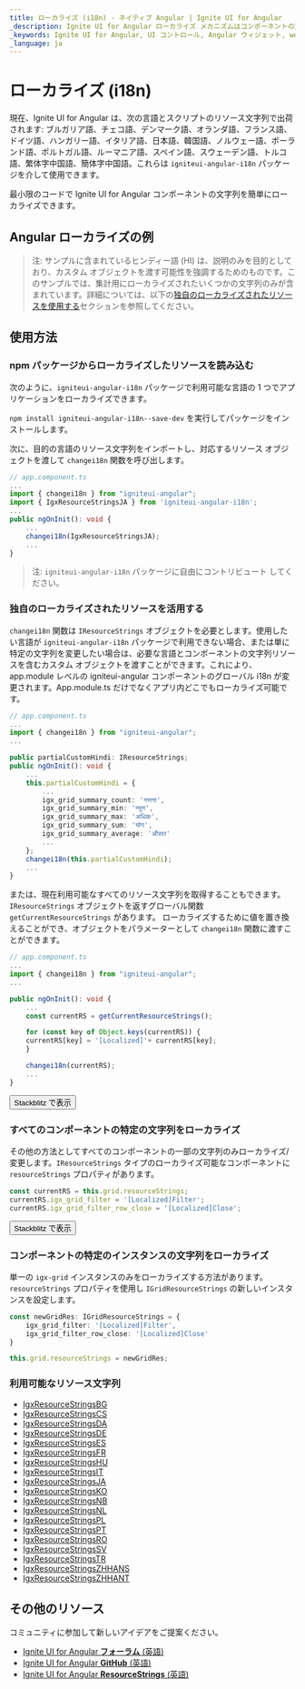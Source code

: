 ```yaml
---
title: ローカライズ (i18n) - ネイティブ Angular | Ignite UI for Angular
_description: Ignite UI for Angular ローカライズ メカニズムはコンポーネントの文字列をローカライズ/変更する機能をサポートします。
_keywords: Ignite UI for Angular, UI コントロール, Angular ウィジェット, web ウィジェット, UI ウィジェット, Angular, ネイティブ Angular コンポーネント スイート, ネイティブ Angular コントロール, ネイティブ Angular コンポーネント ライブラリ、ネイティブ Angular コンポーネント
_language: ja
---
```


# ローカライズ (i18n)

現在、Ignite UI for Angular は、次の言語とスクリプトのリソース文字列で出荷されます: ブルガリア語、チェコ語、デンマーク語、オランダ語、フランス語、ドイツ語、ハンガリー語、イタリア語、日本語、韓国語、ノルウェー語、ポーランド語、ポルトガル語、ルーマニア語、スペイン語、スウェーデン語、トルコ語、繁体字中国語、簡体字中国語。これらは `igniteui-angular-i18n` パッケージを介して使用できます。

最小限のコードで Ignite UI for Angular コンポーネントの文字列を簡単にローカライズできます。

## Angular ローカライズの例

<code-view style="height:800px" 
           data-demos-base-url="{environment:demosBaseUrl}" 
           iframe-src="{environment:demosBaseUrl}/services/localization-all-resources" 
           alt="Angular ローカライズの例">
</code-view>

>注: サンプルに含まれているヒンディー語 (HI) は、説明のみを目的としており、カスタム オブジェクトを渡す可能性を強調するためのものです。このサンプルでは、集計用にローカライズされたいくつかの文字列のみが含まれています。詳細については、以下の[独自のローカライズされたリソースを使用する](#独自のローカライズされたリソースを活用する)セクションを参照してください。

## 使用方法

### npm パッケージからローカライズしたリソースを読み込む

次のように、`igniteui-angular-i18n` パッケージで利用可能な言語の 1 つでアプリケーションをローカライズできます。

`npm install igniteui-angular-i18n--save-dev` を実行してパッケージをインストールします。

次に、目的の言語のリソース文字列をインポートし、対応するリソース オブジェクトを渡して `changei18n` 関数を呼び出します。

```typescript
// app.component.ts
...
import { changei18n } from "igniteui-angular";
import { IgxResourceStringsJA } from 'igniteui-angular-i18n';
...
public ngOnInit(): void {
    ...
    changei18n(IgxResourceStringsJA);
    ...
}
```

>注: `igniteui-angular-i18n` パッケージに自由にコントリビュート してください。

### 独自のローカライズされたリソースを活用する
`changei18n` 関数は `IResourceStrings` オブジェクトを必要とします。使用したい言語が `igniteui-angular-i18n` パッケージで利用できない場合、または単に特定の文字列を変更したい場合は、必要な言語とコンポーネントの文字列リソースを含むカスタム オブジェクトを渡すことができます。これにより、app.module レベルの igniteui-angular コンポーネントのグローバル i18n が変更されます。App.module.ts だけでなくアプリ内どこでもローカライズ可能です。

```typescript
// app.component.ts
...
import { changei18n } from "igniteui-angular";
...

public partialCustomHindi: IResourceStrings;
public ngOnInit(): void {
    ...
    this.partialCustomHindi = {
        ...
        igx_grid_summary_count: 'गणना',
        igx_grid_summary_min: 'न्यून',
        igx_grid_summary_max: 'अधिक',
        igx_grid_summary_sum: 'योग',
        igx_grid_summary_average: 'औसत'
        ...
    };
    changei18n(this.partialCustomHindi);
    ...
}
```

または、現在利用可能なすべてのリソース文字列を取得することもできます。`IResourceStrings` オブジェクトを返すグローバル関数 `getCurrentResourceStrings` があります。
ローカライズするために値を置き換えることができ、オブジェクトをパラメーターとして `changei18n` 関数に渡すことができます。

```typescript
// app.component.ts
...
import { changei18n } from "igniteui-angular";
...

public ngOnInit(): void {
    ...
    const currentRS = getCurrentResourceStrings();

    for (const key of Object.keys(currentRS)) {
    currentRS[key] = '[Localized]'+ currentRS[key];
    }

    changei18n(currentRS);
    ...
}
```
<div>
<button data-localize="stackblitz" class="stackblitz-btn" data-sample-src="{environment:demosBaseUrl}/services/localization-sample-2"
    data-demos-base-url="{environment:demosBaseUrl}">Stackblitz で表示
</button>
</div>

### すべてのコンポーネントの特定の文字列をローカライズ

その他の方法としてすべてのコンポーネントの一部の文字列のみローカライズ/変更します。`IResourceStrings` タイプのローカライズ可能なコンポーネントに `resourceStrings` プロパティがあります。

```typescript
const currentRS = this.grid.resourceStrings;
currentRS.igx_grid_filter = '[Localized]Filter';
currentRS.igx_grid_filter_row_close = '[Localized]Close';
```

<div>
    <button data-localize="stackblitz" class="stackblitz-btn" data-sample-src="{environment:demosBaseUrl}/services/localization-sample-3" 
        data-demos-base-url="{environment:demosBaseUrl}">Stackblitz で表示
    </button>
</div>

### コンポーネントの特定のインスタンスの文字列をローカライズ

単一の `igx-grid` インスタンスのみをローカライズする方法があります。`resourceStrings` プロパティを使用し `IGridResourceStrings` の新しいインスタンスを設定します。

```typescript
const newGridRes: IGridResourceStrings = {
    igx_grid_filter: '[Localized]Filter',
    igx_grid_filter_row_close: '[Localized]Close'
}

this.grid.resourceStrings = newGridRes;
```

### 利用可能なリソース文字列

* [IgxResourceStringsBG](https://github.com/IgniteUI/igniteui-angular/tree/master/projects/igniteui-angular-i18n/src/i18n/BG/resources.ts)
* [IgxResourceStringsCS](https://github.com/IgniteUI/igniteui-angular/tree/master/projects/igniteui-angular-i18n/src/i18n/CS/resources.ts)
* [IgxResourceStringsDA](https://github.com/IgniteUI/igniteui-angular/tree/master/projects/igniteui-angular-i18n/src/i18n/DA/resources.ts)
* [IgxResourceStringsDE](https://github.com/IgniteUI/igniteui-angular/tree/master/projects/igniteui-angular-i18n/src/i18n/DE/resources.ts)
* [IgxResourceStringsES](https://github.com/IgniteUI/igniteui-angular/tree/master/projects/igniteui-angular-i18n/src/i18n/ES/resources.ts) 
* [IgxResourceStringsFR](https://github.com/IgniteUI/igniteui-angular/tree/master/projects/igniteui-angular-i18n/src/i18n/FR/resources.ts) 
* [IgxResourceStringsHU](https://github.com/IgniteUI/igniteui-angular/tree/master/projects/igniteui-angular-i18n/src/i18n/HU/resources.ts)
* [IgxResourceStringsIT](https://github.com/IgniteUI/igniteui-angular/tree/master/projects/igniteui-angular-i18n/src/i18n/IT/resources.ts) 
* [IgxResourceStringsJA](https://github.com/IgniteUI/igniteui-angular/tree/master/projects/igniteui-angular-i18n/src/i18n/JA/resources.ts) 
* [IgxResourceStringsKO](https://github.com/IgniteUI/igniteui-angular/tree/master/projects/igniteui-angular-i18n/src/i18n/KO/resources.ts)
* [IgxResourceStringsNB](https://github.com/IgniteUI/igniteui-angular/tree/master/projects/igniteui-angular-i18n/src/i18n/NB/resources.ts)
* [IgxResourceStringsNL](https://github.com/IgniteUI/igniteui-angular/tree/master/projects/igniteui-angular-i18n/src/i18n/NL/resources.ts)
* [IgxResourceStringsPL](https://github.com/IgniteUI/igniteui-angular/tree/master/projects/igniteui-angular-i18n/src/i18n/PL/resources.ts)
* [IgxResourceStringsPT](https://github.com/IgniteUI/igniteui-angular/tree/master/projects/igniteui-angular-i18n/src/i18n/PT/resources.ts)
* [IgxResourceStringsRO](https://github.com/IgniteUI/igniteui-angular/tree/master/projects/igniteui-angular-i18n/src/i18n/RO/resources.ts)
* [IgxResourceStringsSV](https://github.com/IgniteUI/igniteui-angular/tree/master/projects/igniteui-angular-i18n/src/i18n/SV/resources.ts)
* [IgxResourceStringsTR](https://github.com/IgniteUI/igniteui-angular/tree/master/projects/igniteui-angular-i18n/src/i18n/TR/resources.ts)
* [IgxResourceStringsZHHANS](https://github.com/IgniteUI/igniteui-angular/tree/master/projects/igniteui-angular-i18n/src/i18n/ZH-HANS/resources.ts) 
* [IgxResourceStringsZHHANT](https://github.com/IgniteUI/igniteui-angular/tree/master/projects/igniteui-angular-i18n/src/i18n/ZH-HANT/resources.ts)

## その他のリソース

<div class="divider--half"></div>

コミュニティに参加して新しいアイデアをご提案ください。

* [Ignite UI for Angular **フォーラム** (英語)](https://www.infragistics.com/community/forums/f/ignite-ui-for-angular)
* [Ignite UI for Angular **GitHub** (英語)](https://github.com/IgniteUI/igniteui-angular)
* [Ignite UI for Angular **ResourceStrings** (英語)](https://github.com/IgniteUI/igniteui-angular/tree/master/projects/igniteui-angular-i18n)
